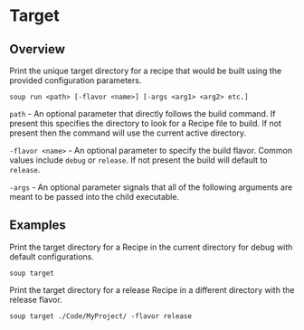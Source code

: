 # Target
## Overview
Print the unique target directory for a recipe that would be built using the provided configuration parameters.
```
soup run <path> [-flavor <name>] [-args <arg1> <arg2> etc.]
```

`path` - An optional parameter that directly follows the build command. If present this specifies the directory to look for a Recipe file to build. If not present then the command will use the current active directory.

`-flavor <name>` - An optional parameter to specify the build flavor. Common values include `debug` or `release`. If not present the build will default to `release`.

`-args` - An optional parameter signals that all of the following arguments are meant to be passed into the child executable.

## Examples
Print the target directory for a Recipe in the current directory for debug with default configurations.
```
soup target
```

Print the target directory for a release Recipe in a different directory with the release flavor.
```
soup target ./Code/MyProject/ -flavor release
```
